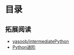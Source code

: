 # 目录


## 拓展阅读

- [yasoob/intermediatePython](https://github.com/yasoob/intermediatePython)
- [Python进阶](py.eastlakeside.cn)